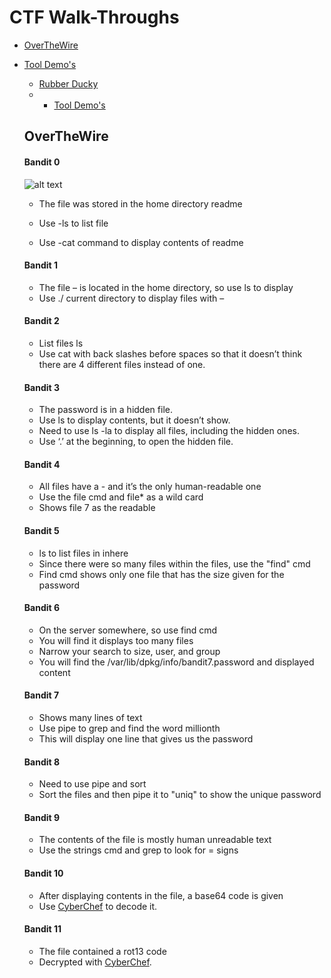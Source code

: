 # CTF Walk-Throughs
 * [OverTheWire](#overthewire)

- [Tool Demo's](#tool-demo-s)
  * [Rubber Ducky](#rubber-ducky)
  * - [Tool Demo's](#tool-demo-s)
  

   ## OverTheWire
    
    #### Bandit 0
     
     ![alt text](https://res.cloudinary.com/s1n1s73r-k1773n/image/upload/v1624315610/overthewire/Bandit0_thh95i.png)

     - The file was stored in the home directory readme
     
     - Use -ls to list file
    
    - Use -cat command to display contents of readme
    
    #### Bandit 1

    - The file – is located in the home directory, so use ls to display 
    - Use ./ current directory to display files with – 

    #### Bandit 2

   - List files ls
   - Use cat with back slashes before spaces so that it doesn’t think there are 4 different files instead of one. 

    #### Bandit 3

   - The password is in a hidden file. 
   -	Use ls to display contents, but it doesn’t show. 
   -	Need to use ls -la to display all files, including the hidden ones.
   -	Use ‘.’ at the beginning, to open the hidden file.
   
   #### Bandit 4

    -	All files have a  - and it’s the only human-readable one
    -	Use the file cmd  and file* as a wild card 
    - Shows file 7 as the readable 
    
    #### Bandit 5

     -	ls to list files in inhere
     -	Since there were so many files within the files, use the "find" cmd
     -	Find cmd shows only one file that has the size given for the password
    
    #### Bandit 6

     -	On the server somewhere, so use find cmd
     -	You will find it displays too many files
     -	Narrow your search to size, user, and group
     -	You will find the /var/lib/dpkg/info/bandit7.password and displayed content
   ####  Bandit 7

     - Shows many lines of text
     - Use pipe to grep and find the word millionth
     - This will display one line that gives us the password

  ####   Bandit 8

     - Need to use pipe and sort 
     - Sort the files and then pipe it to "uniq" to show the unique password
     
  ####   Bandit 9

     - The contents of the file is mostly human unreadable text
     - Use the strings cmd and grep to look for = signs

  ####   Bandit 10

     - After displaying contents in the file, a base64 code is given
     - Use [CyberChef](https://gchq.github.io/CyberChef/) to decode it.
     
  ####   Bandit 11

    - The file contained a rot13 code
    - Decrypted with [CyberChef](https://gchq.github.io/CyberChef/). 
